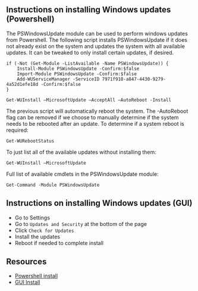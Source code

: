 ## Instructions on installing Windows updates (Powershell)

The PSWindowsUpdate module can be used to perform windows updates from Powershell. The following script installs PSWindowsUpdate if it does
not already exist on the system and updates the system with all available updates. It can be tweaked to only install certain updates, if
desired.

```
if (-Not (Get-Module -ListAvailable -Name PSWindowsUpdate)) {
	Install-Module PSWindowsUpdate -Confirm:$false
	Import-Module PSWindowsUpdate -Confirm:$false
	Add-WUServiceManager -ServiceID 7971f918-a847-4430-9279-4a52d1efe18d -Confirm:$false
}

Get-WUInstall –MicrosoftUpdate –AcceptAll –AutoReboot -Install
```

The previous script will automatically reboot the system. The -AutoReboot flag can be removed if we choose to manually determine if the system
needs to be rebooted after an update. To determine if a system reboot is required:

```
Get-WURebootStatus
```

To just list all of the available updates without installing them:

```
Get-WUInstall –MicrosoftUpdate
```

Full list of available cmdlets in the PSWindowsUpdate module:

```
Get-Command -Module PSWindowsUpdate
```

## Instructions on installing Windows updates (GUI)

- Go to Settings
- Go to ```Updates and Security``` at the bottom of the page 
- Click ```Check for Updates```
- Install the updates
- Reboot if needed to complete install

## Resources
- [Powershell install](http://woshub.com/pswindowsupdate-module/)
- [GUI Install](https://heresjaken.com/install-updates-windows-server-2016/)

